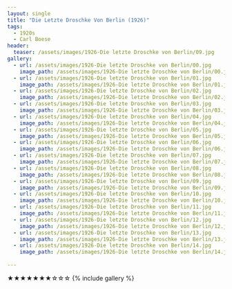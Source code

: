 ```yaml
---
layout: single
title: "Die Letzte Droschke Von Berlin (1926)"
tags:
  - 1920s 
  - Carl Boese
header:
  teaser: /assets/images/1926-Die letzte Droschke von Berlin/09.jpg
gallery:
  - url: /assets/images/1926-Die letzte Droschke von Berlin/00.jpg
    image_path: /assets/images/1926-Die letzte Droschke von Berlin/00.jpg  
  - url: /assets/images/1926-Die letzte Droschke von Berlin/01.jpg
    image_path: /assets/images/1926-Die letzte Droschke von Berlin/01.jpg
  - url: /assets/images/1926-Die letzte Droschke von Berlin/02.jpg
    image_path: /assets/images/1926-Die letzte Droschke von Berlin/02.jpg
  - url: /assets/images/1926-Die letzte Droschke von Berlin/03.jpg
    image_path: /assets/images/1926-Die letzte Droschke von Berlin/03.jpg
  - url: /assets/images/1926-Die letzte Droschke von Berlin/04.jpg
    image_path: /assets/images/1926-Die letzte Droschke von Berlin/04.jpg
  - url: /assets/images/1926-Die letzte Droschke von Berlin/05.jpg
    image_path: /assets/images/1926-Die letzte Droschke von Berlin/05.jpg
  - url: /assets/images/1926-Die letzte Droschke von Berlin/06.jpg
    image_path: /assets/images/1926-Die letzte Droschke von Berlin/06.jpg
  - url: /assets/images/1926-Die letzte Droschke von Berlin/07.jpg
    image_path: /assets/images/1926-Die letzte Droschke von Berlin/07.jpg
  - url: /assets/images/1926-Die letzte Droschke von Berlin/08.jpg
    image_path: /assets/images/1926-Die letzte Droschke von Berlin/08.jpg
  - url: /assets/images/1926-Die letzte Droschke von Berlin/09.jpg
    image_path: /assets/images/1926-Die letzte Droschke von Berlin/09.jpg
  - url: /assets/images/1926-Die letzte Droschke von Berlin/10.jpg
    image_path: /assets/images/1926-Die letzte Droschke von Berlin/10.jpg
  - url: /assets/images/1926-Die letzte Droschke von Berlin/11.jpg
    image_path: /assets/images/1926-Die letzte Droschke von Berlin/11.jpg
  - url: /assets/images/1926-Die letzte Droschke von Berlin/12.jpg
    image_path: /assets/images/1926-Die letzte Droschke von Berlin/12.jpg
  - url: /assets/images/1926-Die letzte Droschke von Berlin/13.jpg
    image_path: /assets/images/1926-Die letzte Droschke von Berlin/13.jpg
  - url: /assets/images/1926-Die letzte Droschke von Berlin/14.jpg
    image_path: /assets/images/1926-Die letzte Droschke von Berlin/14.jpg
 
---
```

★★★★★★★☆☆☆
{% include gallery %}
